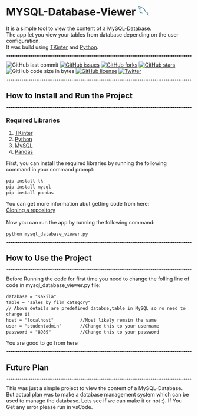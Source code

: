 # MYSQL-Database-Viewer <img src='./mysql.png'  alt="MYSQL" width="30" height="25">

It is a simple tool to view the content of a MySQL-Database.
<br>
The app let you view your tables from database depending on the user configuration.
<br>
It was build using <a href="https://docs.python.org/3/library/tkinter.html" target = "_blank">TKinter</a> and <a href="https://docs.python.org/3/" target = "_blank">Python</a>.

<hr style="border-top: 1px dashed white;border-bottom: 1px dashed white;">

![GitHub last commit](https://img.shields.io/github/last-commit/vishnu8989/MYSQL-Database-Viewer)
[![GitHub issues](https://img.shields.io/github/issues/Vishnu8989/MYSQL-Database-Viewer)](https://github.com/Vishnu8989/MYSQL-Database-Viewer/issues)
[![GitHub forks](https://img.shields.io/github/forks/Vishnu8989/MYSQL-Database-Viewer)](https://github.com/Vishnu8989/MYSQL-Database-Viewer/network)
[![GitHub stars](https://img.shields.io/github/stars/Vishnu8989/MYSQL-Database-Viewer)](https://github.com/Vishnu8989/MYSQL-Database-Viewer/stargazers)
![GitHub code size in bytes](https://img.shields.io/github/languages/code-size/vishnu8989/MYSQL-Database-Viewer?style=plastic)
[![GitHub license](https://img.shields.io/github/license/Vishnu8989/MYSQL-Database-Viewer)](https://github.com/Vishnu8989/MYSQL-Database-Viewer)
[![Twitter](https://img.shields.io/twitter/url?style=social&url=https%3A%2F%2Ftwitter.com%2FVishnu__Rajawat)](https://twitter.com/intent/tweet?text=Wow:&url=https%3A%2F%2Fgithub.com%2FVishnu8989%2FMYSQL-Database-Viewer)

<hr style="border-top: 1px dashed white;border-bottom: 1px dashed white;">

## How to Install and Run the Project

<hr style="border-top: 1px dashed white;border-bottom: 1px dashed white;">

### Required Libraries

1. <a href="https://docs.python.org/3/library/tkinter.html" target = "_blank">TKinter</a>
2. <a href="https://www.python.org/downloads/" target = "_blank">Python</a>
3. <a href="https://www.mysql.com/" target = "_blank">MySQL</a>
4. <a href="https://pandas.pydata.org/" target = "_blank">Pandas</a>

First, you can install the required libraries by running the following command in your command prompt:

```
pip install tk
pip install mysql
pip install pandas
```

You can get more information abut getting code from here:<br>
<a href="https://docs.github.com/en/repositories/creating-and-managing-repositories/cloning-a-repository" target = "_blank">Cloning a repository</a>
<br>
<br>
Now you can run the app by running the following command:

```
python mysql_database_viewer.py
```

<hr style="border-top: 1px dashed white;border-bottom: 1px dashed white;">

## How to Use the Project

<hr style="border-top: 1px dashed white;border-bottom: 1px dashed white;">

Before Running the code for first time you need to change the folling line of code in mysql_database_viewer.py file:

```
database = "sakila"
table = "sales_by_film_category"
// Above details are predefined databse,table in MySQL so no need to change it
host = "localhost"          //Most likely remain the same
user = "studentadmin"       //Change this to your username
password = "8989"           //Change this to your password
```

You are good to go from here

<hr style="border-top: 1px dashed white;border-bottom: 1px dashed white;">

## Future Plan

<hr style="border-top: 1px dashed white;border-bottom: 1px dashed white;">

This was just a simple project to view the content of a MySQL-Database.
But actual plan was to make a database management system which can be used to manage the database.
Lets see if we can make it or not :).
If You Get any error please run in vsCode.
<br>

<br>
